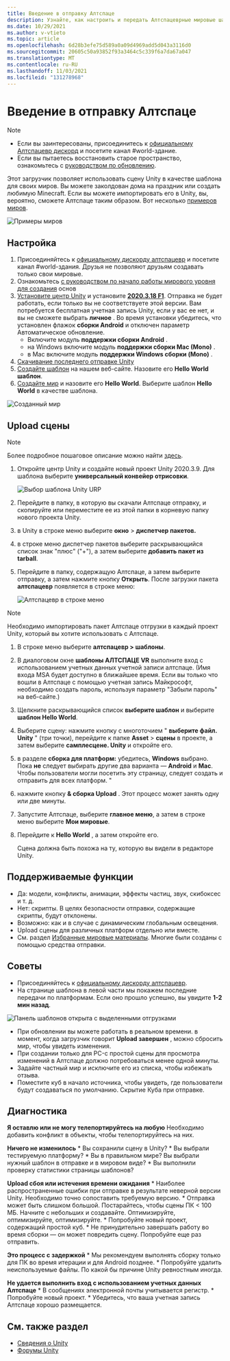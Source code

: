```yaml
---
title: Введение в отправку Алтспаце
description: Узнайте, как настроить и передать Алтспацеврные мировые шаблоны с помощью шаблонов сцены Unity с помощью Алтспаце.
ms.date: 10/29/2021
ms.author: v-vtieto
ms.topic: article
ms.openlocfilehash: 6d28b3efe75d589a0a09d4969add5d043a3116d0
ms.sourcegitcommit: 20605c50a93852f93a3464c5c339f6a7da67a047
ms.translationtype: MT
ms.contentlocale: ru-RU
ms.lasthandoff: 11/03/2021
ms.locfileid: "131278968"
---
```

# <a name="introducing-the-altspace-uploader"></a>Введение в отправку Алтспаце

> [!NOTE]
> - Если вы заинтересованы, присоединитесь к [официальному Алтспацевр дискорд](https://discordapp.com/invite/altspacevr) и посетите канал #world-здание.  
> - Если вы пытаетесь восстановить старое пространство, ознакомьтесь с [руководством по обновлению](upgrading-old-unity-projects.md). 

Этот загрузчик позволяет использовать сцену Unity в качестве шаблона для своих миров. Вы можете заколдован дома на праздник или создать любимую Minecraft. Если вы можете импортировать его в Unity, вы, вероятно, сможете Алтспаце таким образом. Вот несколько [примеров миров](https://account.altvr.com/worlds/1046572460192825569).

![Примеры миров](images/unity-uploader-img-01.png)

## <a name="setup"></a>Настройка

1. Присоединяйтесь к [официальному дискорду алтспацевр](https://discordapp.com/invite/altspacevr) и посетите канал #world-здания. Друзья не позволяют друзьям создавать только свои мировые.
2. Ознакомьтесь [с руководством по начало работы мирового уровня для создания](world-building-getting-started.md) основ
3. [Установите центр Unity](https://blogs.unity3d.com/2018/01/24/streamline-your-workflow-introducing-unity-hub-beta) и установите [**2020.3.18 F1**](https://unity3d.com/unity/whats-new/2020.3.18). Отправка не будет работать, если только вы не соответствуете этой версии. Вам потребуется бесплатная учетная запись Unity, если у вас ее нет, и вы не сможете выбрать **личное** . Во время установки убедитесь, что установлен флажок **сборки Android** и отключен параметр Автоматическое обновление.
    * Включите модуль **поддержки сборки Android** .
    * на Windows включите модуль **поддержки сборки Mac (Mono)** .
    * в Mac включите модуль **поддержки Windows сборки (Mono)** .
4. [Скачивание последнего отправке Unity](https://altvr.com/download-latest-unity-uploader)
5. [Создайте шаблон](https://account.altvr.com/space_templates/new) на нашем веб-сайте. Назовите его **Hello World шаблон**.
6. [Создайте мир](https://account.altvr.com/worlds/my) и назовите его **Hello World**. Выберите шаблон **Hello World** в качестве шаблона.

![Созданный мир](images/unity-uploader-img-02.png)

## <a name="upload-your-scene"></a>Upload сцены

> [!NOTE]
> Более подробное пошаговое описание можно найти [здесь](https://buildingthemetaverse.medium.com/how-to-make-your-own-altspace-templates-and-kits-unity-2020-3-9-uploader-2-x-5b40e92bb759).

1. Откройте центр Unity и создайте новый проект Unity 2020.3.9. Для шаблона выберите **универсальный конвейер отрисовки**.

    ![Выбор шаблона Unity URP](images/001-unity-templates.png)

1. Перейдите в папку, в которую вы скачали Алтспаце отправку, и скопируйте или переместите ее из этой папки в корневую папку нового проекта Unity.
1. в Unity в строке меню выберите **окно**  >  **диспетчер пакетов.**
1. в строке меню диспетчер пакетов выберите раскрывающийся список знак "плюс" ("+"), а затем выберите **добавить пакет из tarball**.
1. Перейдите в папку, содержащую Алтспаце, а затем выберите отправку, а затем нажмите кнопку **Открыть**.  После загрузки пакета **алтспацевр** появляется в строке меню:

    ![Алтспацевр в строке меню](images/002-altspacevr-on-menu-bar.png)

> [!NOTE]
> Необходимо импортировать пакет Алтспаце отгрузки в каждый проект Unity, который вы хотите использовать с Алтспаце.
1. В строке меню выберите **алтспацевр > шаблоны**.
1. В диалоговом окне **шаблоны АЛТСПАЦЕ VR** выполните вход с использованием учетных данных учетной записи алтспаце. (Имя входа MSA будет доступно в ближайшее время. Если вы только что вошли в Алтспаце с помощью учетная запись Майкрософт, необходимо создать пароль, используя параметр "Забыли пароль" на веб-сайте.)
1. Щелкните раскрывающийся список **выберите шаблон** и выберите **шаблон Hello World**.
1. Выберите сцену: нажмите кнопку с многоточием " **выберите файл. Unity** " (три точки), перейдите к папке **Asset**  >  **сцены** в проекте, а затем выберите **самплесцене. Unity** и откройте его.
1. в разделе **сборка для платформ:** убедитесь, **Windows** выбрано. Пока **не** следует выбирать другие два варианта — **Android** и **Mac**. Чтобы пользователи могли посетить эту страницу, следует создать и отправить для всех платформ. "
1. нажмите кнопку **& сборка Upload** . Этот процесс может занять одну или две минуты.
1. Запустите Алтспаце, выберите **главное меню**, а затем в строке меню выберите **Мои мировые**.
1. Перейдите к **Hello World** , а затем откройте его.

    Сцена должна быть похожа на ту, которую вы видели в редакторе Unity.

## <a name="whats-supported"></a>Поддерживаемые функции

* Да: модели, конфликты, анимации, эффекты частиц, звук, скибоксес и т. д.
* Нет: скрипты. В целях безопасности отправки, содержащие скрипты, будут отклонены.
* Возможно: как и в случае с динамическим глобальным освещения.
* Upload сцены для различных платформ отдельно или вместе.
* См. раздел [Избранные мировые материалы](https://account.altvr.com/worlds/featured). Многие были созданы с помощью средства отправки.

## <a name="tips"></a>Советы

* Присоединяйтесь к [официальному дискорду алтспацевр](https://discordapp.com/invite/altspacevr).
* На странице шаблона в левой части мы покажем последние передачи по платформам. Если оно прошло успешно, вы увидите **1-2 мин назад**. 

![Панель шаблонов открыта с выделенными отгрузками](images/template-upload-list.png)

* При обновлении вы можете работать в реальном времени. в момент, когда загрузчик говорит **Upload завершен** , можно сбросить мир, чтобы увидеть изменения.
* При создании только для PC-с простой сцены для просмотра изменений в Алтспаце должно потребоваться менее одной минуты.
* Задайте частный мир и исключите его из списка, чтобы избежать отзыва.
* Поместите куб в начало источника, чтобы увидеть, где пользователи будут создаваться по умолчанию. Скрытие Куба при отправке.

## <a name="troubleshooting"></a>Диагностика

**Я оставлю или не могу телепортируйтесь на любую** Необходимо добавить конфликт в объекты, чтобы телепортируйтесь на них.

**Ничего не изменилось**
    * Вы сохранили сцену в Unity?
    * Вы выбрали тестируемую платформу?
    * Вы в правильном мире? Вы выбрали нужный шаблон в отправке и в мировом виде?
    * Вы выполнили проверку статистики страницы шаблонов?

**Upload сбоя или истечения времени ожидания**
    * Наиболее распространенные ошибки при отправке в результате неверной версии Unity. Необходимо точно сопоставить требуемую версию.
    * Отправка может быть слишком большой. Постарайтесь, чтобы сцены ПК < 100 МБ. Начните с небольших и создавайте. Оптимизируйте, оптимизируйте, оптимизируйте.
    * Попробуйте новый проект, содержащий простой куб.
    * Не принудительно завершать работу во время сборки — он может повредить сцену. Попробуйте еще раз отправить.

**Это процесс с задержкой**
    * Мы рекомендуем выполнять сборку только для ПК во время итерации и для Android позднее.
    * Попробуйте удалить неиспользуемые файлы. По какой бы причине Unity ревностным иногда.

**Не удается выполнить вход с использованием учетных данных Алтспаце**
    * В сообщениях электронной почты учитывается регистр.
    * Попробуйте новый проект.
    * Убедитесь, что ваша учетная запись Алтспаце хорошо размещается.

## <a name="see-also"></a>См. также раздел

* [Сведения о Unity](https://unity3d.com/learn)
* [Форумы Unity](https://forum.unity.com)  
